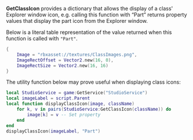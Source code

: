 **GetClassIcon** provides a dictionary that allows the display of a class' Explorer window icon, e.g. calling this function with “Part” returns property values that display the part icon from the Explorer window.

Below is a literal table representation of the value returned when this function is called with `"Part"`.

```lua
{
    Image = "rbxasset://textures/ClassImages.png",
    ImageRectOffset = Vector2.new(16, 0),
    ImageRectSize = Vector2.new(16, 16)
}
```

The utility function below may prove useful when displaying class icons:

```lua
local StudioService = game:GetService("StudioService")
local imageLabel = script.Parent
local function displayClassIcon(image, className)
    for k, v in pairs(StudioService:GetClassIcon(className)) do
        image[k] = v -- Set property
    end
end
displayClassIcon(imageLabel, "Part")
```